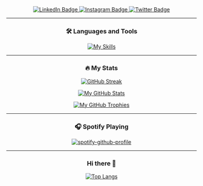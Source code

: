 <div id="header" align="center">

  <img src="https://moe-counter.glitch.me/get/@:michailtjhang?theme=moebooru" alt="" />
  
  <br> 
  
  <div id="badges">
    <a href="https://www.linkedin.com/in/michailtj39/">
      <img src="https://img.shields.io/badge/LinkedIn-0077B5?style=for-the-badge&logo=linkedin&logoColor=white" alt="LinkedIn Badge"/>
    </a>
    <a href="https://www.instagram.com/michailtj39/">
      <img src="https://img.shields.io/badge/Instagram-E4405F?style=for-the-badge&logo=instagram&logoColor=white" alt="Instagram Badge"/>
    </a>
    <a href="https://twitter.com/michailtj39">
      <img src="https://img.shields.io/badge/x-black?style=for-the-badge&logo=x&logoColor=white" alt="Twitter Badge"/>
    </a>
  </div>
  
  <div id="badges">
    <img src="https://komarev.com/ghpvc/?username=michailtjhang&style=flat-square&color=blue" alt=""/>
  </div>

  ---
    
  ### :hammer_and_wrench: Languages and Tools
    
  [![My Skills](https://skillicons.dev/icons?i=bash,cpp,css,bootstrap,firebase,git,html,javascript,mysql,nodejs,postman,sqlite,vscode&theme=light&perline=10)](https://skillicons.dev)
    
  ---

  ### :fire: My Stats

  [![GitHub Streak](https://github-readme-streak-stats.herokuapp.com?user=michailtjhang&theme=tokyonight)](https://git.io/streak-stats)

  [![My GitHub Stats](https://github-readme-stats.vercel.app/api/?username=michailtjhang&count_private=true&theme=tokyonight&show_icons=true)](https://github.com/anuraghazra/github-readme-stats)

  [![My GitHub Trophies](https://github-trophies.vercel.app/?username=michailtjhang&no-frame=true&theme=discord)](https://github.com/lucthienphong1120/github-trophies)

  ---

  ### 🎧 Spotify Playing

  [![spotify-github-profile](https://spotify-github-profile.vercel.app/api/view?uid=31jwbocg2syv7tvslglxh6on6vfe&cover_image=true&theme=novatorem&show_offline=false&background_color=121212&interchange=false&bar_color=53b14f&bar_color_cover=false)](https://spotify-github-profile.vercel.app/api/view?uid=31jwbocg2syv7tvslglxh6on6vfe&redirect=true)

  ---

  ### Hi there 👋

  [![Top Langs](https://github-readme-stats.vercel.app/api/top-langs/?username=michailtjhang&layout=compact)](https://github.com/michailtjhang/github-readme-stats)

  <!--
  **michailtjhang/michailtjhang** is a ✨ _special_ ✨ repository because its `README.md` (this file) appears on your GitHub profile.

  Here are some ideas to get you started:

  - 🔭 I’m currently working on ...
  - 🌱 I’m currently learning ...
  - 👯 I’m looking to collaborate on ...
  - 🤔 I’m looking for help with ...
  - 💬 Ask me about ...
  - 📫 How to reach me: ...
  - 😄 Pronouns: ...
  - ⚡ Fun fact: ...
  -->
</div>
